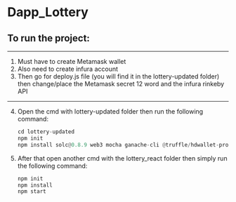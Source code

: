 # Dapp_Lottery

## To run the project:
---
1. Must have to create Metamask wallet
2. Also need to create infura account
3. Then go for deploy.js file (you will find it in the lottery-updated folder) then change/place the Metamask secret 12 word and the infura rinkeby API
---

4. Open the cmd with lottery-updated folder then run the following command:
   ```python
   cd lottery-updated
   npm init
   npm install solc@0.8.9 web3 mocha ganache-cli @truffle/hdwallet-provider
   ```
5. After that open another cmd with the lottery_react folder then simply run the following command:
   ```python
   npm init
   npm install
   npm start
   ```
